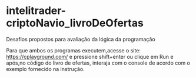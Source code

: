 # intelitrader-criptoNavio_livroDeOfertas
Desafios propostos para avaliação da lógica da programação

Para que ambos os programas  executem,acesse o site: https://cplayground.com/ e pressione shift+enter   ou clique em Run e após,no código do livro de ofertas, interaja com o console de acordo com o exemplo fornecido na instrução. 
